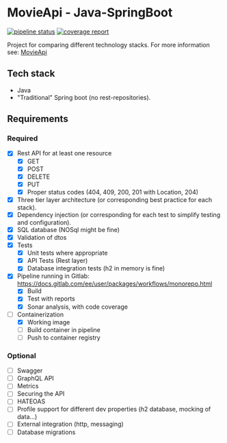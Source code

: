 # MovieApi - Java-SpringBoot
[![pipeline status](https://gitlab.com/tests19/movieapijavaspringboot/badges/master/pipeline.svg)](https://gitlab.com/tests19/movieapijavaspringboot/pipelines)
[![coverage report](https://gitlab.com/tests19/movieapijavaspringboot/badges/master/coverage.svg)](https://gitlab.com/tests19/movieapijavaspringboot/-/commits/master)

Project for comparing different technology stacks.
For more information see: [MovieApi](https://gitlab.com/tests19/movieapi) 

## Tech stack
* Java
* "Traditional" Spring boot (no rest-repositories).

## Requirements

### Required
* [x] Rest API for at least one resource
  * [x] GET
  * [x] POST
  * [x] DELETE
  * [x] PUT
  * [x] Proper status codes (404, 409, 200, 201 with Location, 204)
* [x] Three tier layer architecture (or corresponding best practice for each stack).
* [x] Dependency injection (or corresponding for each test to simplify testing and configuration).
* [x] SQL database (NOSql might be fine)
* [x] Validation of dtos
* [x] Tests
  * [x] Unit tests where appropriate
  * [x] API Tests (Rest layer)
  * [x] Database integration tests (h2 in memory is fine)
* [x] Pipeline running in Gitlab: https://docs.gitlab.com/ee/user/packages/workflows/monorepo.html
  * [x] Build
  * [x] Test with reports
  * [x] Sonar analysis, with code coverage 
* [ ] Containerization
  * [x] Working image
  * [ ] Build container in pipeline
  * [ ] Push to container registry

### Optional
* [ ] Swagger
* [ ] GraphQL API
* [ ] Metrics
* [ ] Securing the API
* [ ] HATEOAS
* [ ] Profile support for different dev properties (h2 database, mocking of data...)
* [ ] External integration (http, messaging)
* [ ] Database migrations
